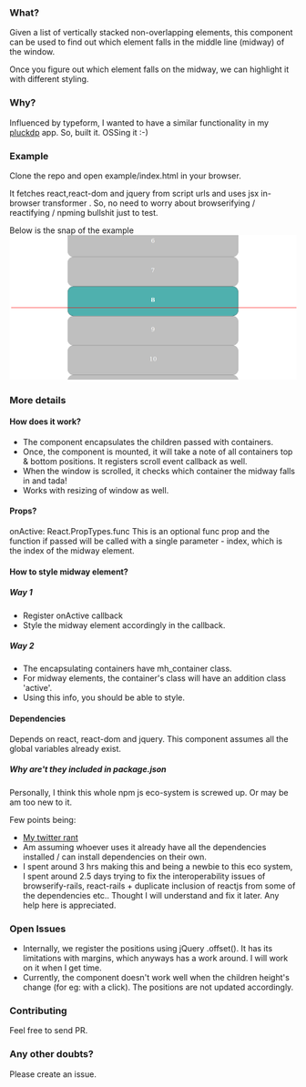 ### What?
Given a list of vertically stacked non-overlapping elements, this component can be used to find out which element falls in the middle line (midway) of the window.

Once you figure out which element falls on the midway, we can highlight it with different styling. 

### Why?
Influenced by typeform, I wanted to have a similar functionality in my [pluckdp](http://pluckdp.theox.in) app. So, built it. OSSing it :-)

### Example
Clone the repo and open example/index.html in your browser. 

It fetches react,react-dom and jquery from script urls and uses jsx in-browser transformer . So, no need to worry about browserifying / reactifying / npming bullshit just to test.

Below is the snap of the example
![Sample](/example/sample.png?raw=true "Sample Snap")



### More details
#### How does it work?
* The component encapsulates the children passed with containers.
* Once, the component is mounted, it will take a note of all containers top & bottom positions. It registers scroll event callback as well. 
* When the window is scrolled, it checks which container the midway falls in and tada!
* Works with resizing of window as well.

#### Props?
onActive: React.PropTypes.func
This is an optional func prop and the function if passed will be called with a single parameter - index, which is the index of the midway element. 

#### How to style midway element?

##### Way 1
* Register onActive callback
* Style the midway element accordingly in the callback. 
 
##### Way 2
* The encapsulating containers have mh_container class. 
* For midway elements, the container's class will have an addition class 'active'.
* Using this info, you should be able to style. 

#### Dependencies
Depends on react, react-dom and jquery. This component assumes all the global variables already exist.

##### Why are't they included in package.json
Personally, I think this whole npm js eco-system is screwed up. Or may be am too new to it.

Few points being: 
* [My twitter rant](https://twitter.com/dhunnapotha/status/705225192239304704)
* Am assuming whoever uses it already have all the dependencies installed / can install dependencies on their own. 
* I spent around 3 hrs making this and being a newbie to this eco system, I spent around 2.5 days trying to fix the interoperability issues of browserify-rails, react-rails + duplicate inclusion of reactjs from some of the dependencies etc.. Thought I will understand and fix it later. Any help here is appreciated.


### Open Issues
* Internally, we register the positions using jQuery .offset(). It has its limitations with margins, which anyways has a work around. I will work on it when I get time.
* Currently, the component doesn't work well when the children height's change (for eg: with a click). The positions are not updated accordingly.

### Contributing
Feel free to send PR.

### Any other doubts? 
Please create an issue.




